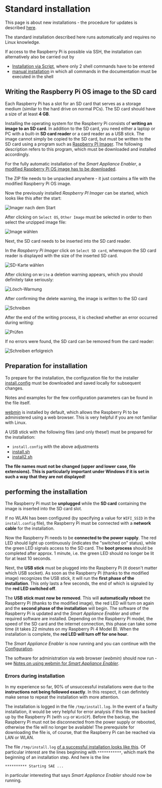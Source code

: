 # Standard installation
This page is about new installations - the procedure for updates is described [here](Update_EN.md).

The standard installation described here runs automatically and requires no Linux knowledge.

If access to the Raspberry Pi is possible via SSH, the installation can alternatively also be carried out by
- [Installation via Script](InstallationViaScript_EN.md), where only 2 shell commands have to be entered
- [manual installation](ManualInstallation_EN.md) in which all commands in the documentation must be executed in the shell

## Writing the Raspberry Pi OS image to the SD card
Each Raspberry Pi has a slot for an SD card that serves as a storage medium (similar to the hard drive on normal PCs). The SD card should have a size of at least **4 GB**.

Installing the operating system for the Raspberry Pi consists of **writing an image to an SD card**. In addition to the SD card, you need either a laptop or PC with a built-in **SD card reader** or a card reader as a USB stick. The image cannot simply be copied to the SD card, but must be written to the SD card using a program such as [Raspberry PI Imager](https://www.raspberrypi.org/software/). The following description refers to this program, which must be downloaded and installed accordingly.

For the fully automatic installation of the *Smart Appliance Enabler*, a [modified Raspberry Pi OS image has to be downloaded](https://github.com/camueller/RaspiOSImageAutorunUSBShellScript/releases).

The ZIP file needs to be unpacked anywhere - it just contains a file with the modified Raspberry Pi OS image.

Now the previously installed *Raspberry PI Imager* can be started, which looks like this after the start:

![Imager nach dem Start](../pics/install/imager_initial.png)

After clicking on `Select OS`, `Other Image` must be selected in order to then select the unzipped image file:

![Image wählen](../pics/install/imager_choose_image.png)

Next, the SD card needs to be inserted into the SD card reader.

In the *Raspberry Pi Imager* click on `Select SD card`, whereupon the SD card reader is displayed with the size of the inserted SD card.

![SD-Karte wählen](../pics/install/imager_choose_drive.png)

After clicking on `Write` a deletion warning appears, which you should definitely take seriously:

![Lösch-Warnung](../pics/install/imager_erase_warning.png)

After confirming the delete warning, the image is written to the SD card

![Schreiben](../pics/install/imager_write.png)

After the end of the writing process, it is checked whether an error occurred during writing:

![Prüfen](../pics/install/imager_verify.png)

If no errors were found, the SD card can be removed from the card reader:

![Schreiben erfolgreich](../pics/install/imager_success.png)

## Preparation for installation

To prepare for the installation, the configuration file for the installer [install.config](https://raw.githubusercontent.com/camueller/SmartApplianceEnabler/master/install/install.config) must be downloaded and saved locally for subsequent changes.

Notes and examples for the few configuration parameters can be found in the file itself.

[webmin](https://www.webmin.com) is installed by default, which allows the Raspberry Pi to be administered using a web browser. This is very helpful if you are not familiar with Linux.

A USB stick with the following files (and only these!) must be prepared for the installation:
- `install.config` with the above adjustments
- [install.sh](https://raw.githubusercontent.com/camueller/SmartApplianceEnabler/master/install/install.sh)
- [install2.sh](https://raw.githubusercontent.com/camueller/SmartApplianceEnabler/master/install/install2.sh)

**The file names must not be changed (upper and lower case, file extensions). This is particularly important under Windows if it is set in such a way that they are not displayed!**

## performing the installation
The Raspberry Pi must be **unplugged** while the **SD card** containing the image is inserted into the SD card slot.

If no WLAN has been configured (by specifying a value for `WIFI_SSID` in the `install.config` file), the Raspberry Pi must be connected with a **network cable** for the installation.

Now the Raspberry Pi needs to be **connected to the power supply**. The red LED should light up continuously (indicates the "switched on" status), while the green LED signals access to the SD card. The **boot process** should be completed after approx. 1 minute, i.e. the green LED should no longer be lit for at least 10 seconds.

Next, the **USB stick** must be plugged into the Raspberry Pi (it doesn't matter which USB socket). As soon as the Raspberry Pi (thanks to the modified image) recognizes the USB stick, it will run the **first phase of the installation**. This only lasts a few seconds, the end of which is signaled by the **red LED switched off**.

The **USB stick must now be removed**. This will **automatically reboot** the Raspberry Pi (thanks to the modified image), the red LED will turn on again and the **second phase of the installation** will begin. The software of the Raspberry Pi is updated and the *Smart Appliance Enabler* and other required software are installed. Depending on the Raspberry Pi model, the speed of the SD card and the internet connection, this phase can take some time (it takes 22 minutes on my Raspberry Pi 4 Model B). When the installation is complete, the **red LED will turn off for one hour**.

The *Smart Appliance Enabler* is now running and you can continue with the [Configuration](Configuration_EN.md).

The software for administration via web browser (*webmin*) should now run - see [Notes on using webmin for *Smart Appliance Enabler*](Webmin_EN.md).

### Errors during installation
In my experience so far, 90% of unsuccessful installations were due to the **instructions not being followed exactly**. In this respect, it can definitely make sense to repeat the installation with more attention.

The installation is logged in the file `/tmp/install.log`. In the event of a faulty installation, it would be very helpful for error analysis if this file was backed up by the Raspberry Pi (with `scp` or `WinSCP`). Before the backup, the Raspberry Pi must not be disconnected from the power supply or rebooted, otherwise the file will no longer be available! The prerequisite for downloading the file is, of course, that the Raspberry Pi can be reached via LAN or WLAN.

The file `/tmp/install.log` [of a successful installation looks like this](../install/install.log). Of particular interest are the lines beginning with `***********`, which mark the beginning of an installation step. And here is the line
```console
********** Starting SAE ...
```
in particular interesting that says *Smart Appliance Enabler* should now be running.
